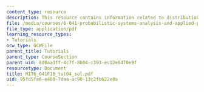 ```yaml
---
content_type: resource
description: This resource contains information related to distribution.
file: /media/courses/6-041-probabilistic-systems-analysis-and-applied-probability-fall-2010/95fd5fe6e4607daaac9013c2fb622e8a_MIT6_041F10_tut04_sol.pdf
file_type: application/pdf
learning_resource_types:
- Tutorials
ocw_type: OCWFile
parent_title: Tutorials
parent_type: CourseSection
parent_uid: 8d6aa3ff-4c7f-8b04-c393-ec12e6470e9f
resourcetype: Document
title: MIT6_041F10_tut04_sol.pdf
uid: 95fd5fe6-e460-7daa-ac90-13c2fb622e8a
---
```

